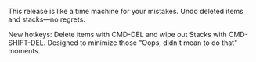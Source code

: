 This release is like a time machine for your mistakes. Undo deleted items and
stacks—no regrets.

New hotkeys: Delete items with CMD-DEL and wipe out Stacks with CMD-SHIFT-DEL.
Designed to minimize those "Oops, didn't mean to do that" moments.


